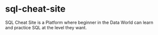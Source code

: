 # sql-cheat-site
SQL Cheat Site is a Platform where beginner in the Data World can learn and practice SQL at the level they want.
